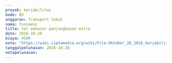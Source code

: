 ```yaml
---
proyek: kerjabilitas
kode: B5
anggaran: Transport lokal
nama: Yusnaeni
title: tol makasar penjangkauan mitra
date: 2016-10-28
biaya: 4500
nota: "https://wiki.ciptamedia.org/wiki/File:Oktober_28_2016_kerjabilitas_B5_tol1_neni.jpg"
tanggalpelunasan: 2016-10-28
notapelunasan:
---
```

